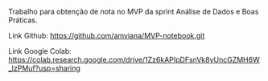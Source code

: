 Trabalho para obtenção de nota no MVP da sprint Análise de Dados e Boas Práticas.

Link Github:
https://github.com/amviana/MVP-notebook.git

Link Google Colab:
https://colab.research.google.com/drive/1Zz6kAPIpDFsnVk8yUncGZMH6W_lzPMuf?usp=sharing
